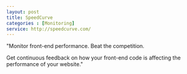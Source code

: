 ```yaml
---
layout: post
title: SpeedCurve
categories : [Monitoring]
service: http://speedcurve.com/
---
```


"Monitor front-end performance. Beat the competition.

Get continuous feedback on how your front-end code is affecting the performance of your website."
